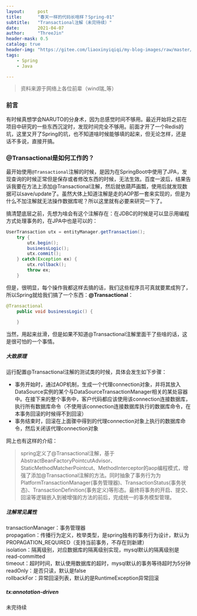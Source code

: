 ```yaml
---
layout:     post
title:      "春天一样的代码长啥样？Spring-01"
subtitle:   "Transactional注解（未完待续）"
date:       2021-04-07
author:     "ThreeJin"
header-mask: 0.5
catalog: true
header-img: "https://gitee.com/liaoxinyiqiqi/my-blog-images/raw/master/img/java-spring-bk-01.jpg"
tags:
    - Spring
    - Java

---
```

> 资料来源于网络上各位前辈（wind瑞_等）

### 前言
有时候真想学会NARUTO的分身术，因为总感觉时间不够用。最近开始将之前在项目中研究的一些东西沉淀时，发现时间完全不够用。前面才开了一个Redis的坑，这里又开了Spring的坑，也不知道啥时候能够填的起来，但无论怎样，还是话不多说，直接开搞。
### @Transactional是如何工作的？
最开始使用`@Transactional`注解的时候，是因为在SpringBoot中使用了JPA，发现查询的时候正常但是保存或者修改东西的时候，无法生效。百度一波后，结果告诉我要在方法上添加@Transactional注解，然后就依葫芦画瓢，使用后就发现数据可以save/update了。虽然大体上知道注解是走的AOP那一套来实现的，但是为什么不加注解就无法操作数据库呢？所以这里就有必要来研究一下了。  

搞清楚底层之前，先想为啥会有这个注解存在：在JDBC的时候是可以显示用编程方式处理事务的，在JPA中也是可以的：

```java
UserTransaction utx = entityManager.getTransaction(); 
    try { 
        utx.begin(); 
        businessLogic();
        utx.commit(); 
    } catch(Exception ex) { 
        utx.rollback(); 
        throw ex; 
    }
```

但是，很明显，每个操作我都这样去搞的话，我们这些程序员可真就要累成狗了，所以Spring就给我们搞了一个东西：**@Transactional**：

```java
@Transactional
    public void businessLogic() {
        
    }
```

当然，用起来丝滑，但是如果不知道@Transactional注解里面干了些啥的话，这是很可怕的一个事情。
##### 大致原理
运行配置@Transactional注解的测试类的时候，具体会发生如下步骤：  
- 事务开始时，通过AOP机制，生成一个代理connection对象，并将其放入DataSource实例的某个与DataSourceTransactionManager相关的某处容器中。在接下来的整个事务中，客户代码都应该使用该connection连接数据库，执行所有数据库命令（不使用该connection连接数据库执行的数据库命令，在本事务回滚的时候得不到回滚）
- 事务结束时，回滚在上面骤中得到的代理connection对象上执行的数据库命令，然后关闭该代理connection对象

网上也有这样的介绍：
>spring定义了@Transactional注解，基于AbstractBeanFactoryPointcutAdvisor、StaticMethodMatcherPointcut、MethodInterceptor的aop编程模式，增强了添加@Transactional注解的方法。同时抽象了事务行为为PlatformTransactionManager(事务管理器)、TransactionStatus(事务状态)、TransactionDefinition(事务定义)等形态。最终将事务的开启、提交、回滚等逻辑嵌入到被增强的方法的前后，完成统一的事务模型管理。

##### 注解常见属性
transactionManager：事务管理器  
propagation：传播行为定义，枚举类型，是spring独有的事务行为设计，默认为PROPAGATION_REQUIRED（支持当前事务，不存在则新建）  
isolation：隔离级别，对应数据库的隔离级别实现，mysql默认的隔离级别是 read-committed  
timeout：超时时间，默认使用数据库的超时，mysql默认的事务等待超时为5分钟  
readOnly：是否只读，默认是false  
rollbackFor：异常回滚列表，默认的是RuntimeException异常回滚  

##### tx:annotation-driven
未完待续
